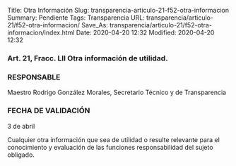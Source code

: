 Title: Otra Información
Slug: transparencia-articulo-21-f52-otra-informacion
Summary: Pendiente
Tags: Transparencia
URL: transparencia/articulo-21/f52-otra-informacion/
Save_As: transparencia/articulo-21/f52-otra-informacion/index.html
Date: 2020-04-20 12:32
Modified: 2020-04-20 12:32


### Art. 21, Fracc. LII Otra información de utilidad.

### RESPONSABLE

Maestro Rodrigo González Morales, Secretario Técnico y de Transparencia

### FECHA DE VALIDACIÓN

3 de abril

Cualquier otra información que sea de utilidad o resulte relevante para el conocimiento y evaluación de las funciones responsabilidad del sujeto obligado.
